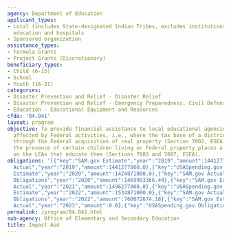 ```yaml
---
agency: Department of Education
applicant_types:
- Local (includes State-designated lndian Tribes, excludes institutions of higher
  education and hospitals
- Sponsored organization
assistance_types:
- Formula Grants
- Project Grants (Discretionary)
beneficiary_types:
- Child (6-15)
- School
- Youth (16-21)
categories:
- Disaster Prevention and Relief - Disaster Relief
- Disaster Prevention and Relief - Emergency Preparedness, Civil Defense
- Education - Educational Equipment and Resources
cfda: '84.041'
layout: program
objective: To provide financial assistance to local educational agencies (LEAs) where
  affected by Federal activities, i.e., where the tax base of a district is reduced
  through the Federal acquisition of real property (Section 7002, ESEA), and where
  the presence of certain children living on Federal property places a financial burden
  on the LEAs that educate them (Sections 7003 and 7007, ESEA).
obligations: '[{"key":"SAM.gov Estimate","year":"2019","amount":1441277000.0},{"key":"SAM.gov
  Actual","year":"2019","amount":1441277000.0},{"key":"USASpending.gov Obligations","year":"2019","amount":1397430377.33},{"key":"SAM.gov
  Estimate","year":"2020","amount":1424871000.0},{"key":"SAM.gov Actual","year":"2020","amount":1481277000.0},{"key":"USASpending.gov
  Obligations","year":"2020","amount":1469993366.44},{"key":"SAM.gov Estimate","year":"2021","amount":1496277000.0},{"key":"SAM.gov
  Actual","year":"2021","amount":1496277000.0},{"key":"USASpending.gov Obligations","year":"2021","amount":1501351643.79},{"key":"SAM.gov
  Estimate","year":"2022","amount":1534871000.0},{"key":"SAM.gov Actual","year":"2022","amount":1552277000.0},{"key":"USASpending.gov
  Obligations","year":"2022","amount":760072674.18},{"key":"SAM.gov Estimate","year":"2023","amount":1613277000.0},{"key":"SAM.gov
  Actual","year":"2023","amount":0.0},{"key":"USASpending.gov Obligations","year":"2023","amount":1506586287.24}]'
permalink: /program/84.041.html
sub-agency: Office of Elementary and Secondary Education
title: Impact Aid
---
```

